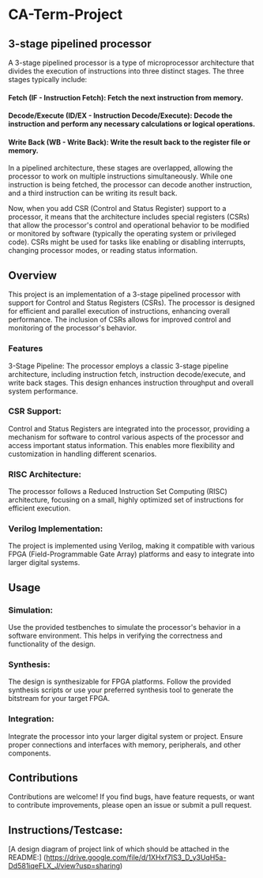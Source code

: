 # CA-Term-Project

## 3-stage pipelined processor

A 3-stage pipelined processor is a type of microprocessor architecture that divides the execution of instructions into three distinct stages. The three stages typically include:

#### Fetch (IF - Instruction Fetch): Fetch the next instruction from memory.

#### Decode/Execute (ID/EX - Instruction Decode/Execute): Decode the instruction and perform any necessary calculations or logical operations.

#### Write Back (WB - Write Back): Write the result back to the register file or memory.

In a pipelined architecture, these stages are overlapped, allowing the processor to work on multiple instructions simultaneously. While one instruction is being fetched, the processor can decode another instruction, and a third instruction can be writing its result back.

Now, when you add CSR (Control and Status Register) support to a processor, it means that the architecture includes special registers (CSRs) that allow the processor's control and operational behavior to be modified or monitored by software (typically the operating system or privileged code). CSRs might be used for tasks like enabling or disabling interrupts, changing processor modes, or reading status information.

## Overview
This project is an implementation of a 3-stage pipelined processor with support for Control and Status Registers (CSRs). The processor is designed for efficient and parallel execution of instructions, enhancing overall performance. The inclusion of CSRs allows for improved control and monitoring of the processor's behavior.

### Features
3-Stage Pipeline: The processor employs a classic 3-stage pipeline architecture, including instruction fetch, instruction decode/execute, and write back stages. This design enhances instruction throughput and overall system performance.

### CSR Support:
Control and Status Registers are integrated into the processor, providing a mechanism for software to control various aspects of the processor and access important status information. This enables more flexibility and customization in handling different scenarios.

### RISC Architecture: 
The processor follows a Reduced Instruction Set Computing (RISC) architecture, focusing on a small, highly optimized set of instructions for efficient execution.

### Verilog Implementation: 
The project is implemented using Verilog, making it compatible with various FPGA (Field-Programmable Gate Array) platforms and easy to integrate into larger digital systems.

## Usage
### Simulation:
Use the provided testbenches to simulate the processor's behavior in a software environment. This helps in verifying the correctness and functionality of the design.

### Synthesis: 
The design is synthesizable for FPGA platforms. Follow the provided synthesis scripts or use your preferred synthesis tool to generate the bitstream for your target FPGA.

### Integration: 
Integrate the processor into your larger digital system or project. Ensure proper connections and interfaces with memory, peripherals, and other components.

## Contributions
Contributions are welcome! If you find bugs, have feature requests, or want to contribute improvements, please open an issue or submit a pull request.

## Instructions/Testcase:



[A design diagram of project link of which should be attached in the README:] (https://drive.google.com/file/d/1XHxf7IS3_D_y3UqH5a-Dd581iqeFLX_J/view?usp=sharing)

